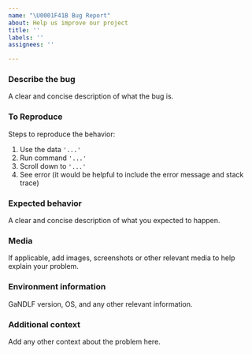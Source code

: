```yaml
---
name: "\U0001F41B Bug Report"
about: Help us improve our project
title: ''
labels: ''
assignees: ''

---
```


### Describe the bug
A clear and concise description of what the bug is.

### To Reproduce
Steps to reproduce the behavior:
1. Use the data `'...'`
2. Run command `'...'`
3. Scroll down to `'...'`
4. See error (it would be helpful to include the error message and stack trace)

### Expected behavior
A clear and concise description of what you expected to happen.

### Media
If applicable, add images, screenshots or other relevant media to help explain your problem.

### Environment information
<!-- Put the output of the following command:
python ./gandlf_debugInfo
-->
GaNDLF version, OS, and any other relevant information.

### Additional context
Add any other context about the problem here.
